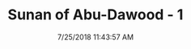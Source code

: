 ---
title        : "Sunan of Abu-Dawood - 1"
date         : 7/25/2018 11:43:57 AM
draft        : false
type         : "hadith"
layout       : "hadith"
BookCode     : "SAD"
HadithNumber : "1"
tags  :  ["Mughirah ibn Shu'bah"]
---